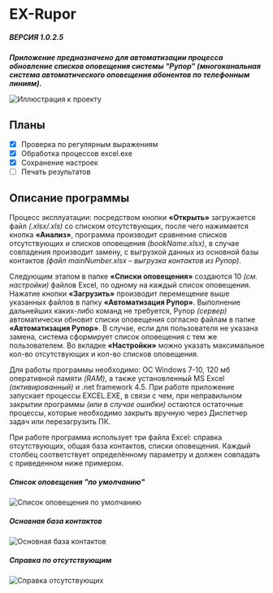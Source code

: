 # EX-Rupor
##### ВЕРСИЯ 1.0.2.5
***Приложение предназначено для автоматизации процесса обновление списков оповещения системы "Рупор" (многоканальная система автоматического оповещения абонентов по телефонным линиям).***

![Иллюстрация к проекту](https://lh3.googleusercontent.com/-NwqSOMaGj2Y/X_Tm05r2SFI/AAAAAAAAGqw/BHZllXn5IMIGAJbqrXvouThhSVZB2bHpgCLcBGAsYHQ/s16000/image.png)
## Планы
- [X] Проверка по регулярным выражениям
- [X] Обработка процессов excel.exe
- [X] Сохранение настроек
- [ ] Печать результатов

## Описание программы
Процесс эксплуатации: посредством кнопки **«Открыть»** загружается файл *(.xlsx/.xls)* со списком отсутствующих, после чего нажимается кнопка **«Анализ»**, программа производит сравнение списков отсутствующих и списков оповещения *(bookName.xlsx)*, в случае совпадения производит замену, с выгрузкой данных из основной базы контактов *(файл mainNumber.xlsx – выгрузка контактов из Рупор)*. 

Следующим этапом в папке **«Списки оповещения»** создаются 10 *(см. настройки)* файлов Excel, по одному на каждый список оповещения. Нажатие кнопки **«Загрузить»** производит перемещение выше указанных файлов в папку **«Автоматизация Рупор»**. 
Выполнение дальнейших каких-либо команд не требуется, Рупор *(сервер)* автоматически обновит списки оповещения согласно файлам в папке **«Автоматизация Рупор»**. В случае, если для пользователя не указана замена, система сформирует список оповещения с тем же пользователем.
Во вкладке **«Настройки»** можно указать максимальное кол-во отсутствующих и кол-во списков оповещения.

Для работы программы необходимо: ОС Windows 7-10, 120 мб оперативной памяти *(RAM)*, а также установленный MS Excel *(активированный)* и .net framework 4.5. 
При работе приложение запускает процессы EXCEL.EXE, в связи с чем, при неправильном закрытии программы *(или в случае ошибки)* остаются остаточные процессы, которые необходимо закрыть вручную через Диспетчер задач или перезагрузить ПК.

При работе программа использует три файла Excel: справка отсутствующих, общая база контактов, списки оповещения. Каждый столбец соответствует определённому параметру и должен совпадать с приведенном ниже примером.

##### Список оповещения "по умолчанию"
![Список оповещения по умолчанию](https://lh3.googleusercontent.com/-1csEUbV7e0g/X-o0v6dZ_1I/AAAAAAAAGk0/gISi02tHUT4H5JbmjObZPt4KK-xpw0SQQCLcBGAsYHQ/s16000/image.png)

##### Основная база контактов
![Основная база контактов](https://lh3.googleusercontent.com/-yUUCjGYw_Wo/X-o0sDUZP7I/AAAAAAAAGkw/VnAUF8gSP78qF4EIaKt7IP_3_NFk_9w7wCLcBGAsYHQ/s16000/image.png)

##### Справка по отсутствующим
![Справка отсутствующих](https://lh3.googleusercontent.com/-21lxDBWUBgk/X-o0zGsF_gI/AAAAAAAAGk4/s-If7NMbKNMiBYwu-Im52Dd8Fy5hTkDfACLcBGAsYHQ/s16000/image.png)

